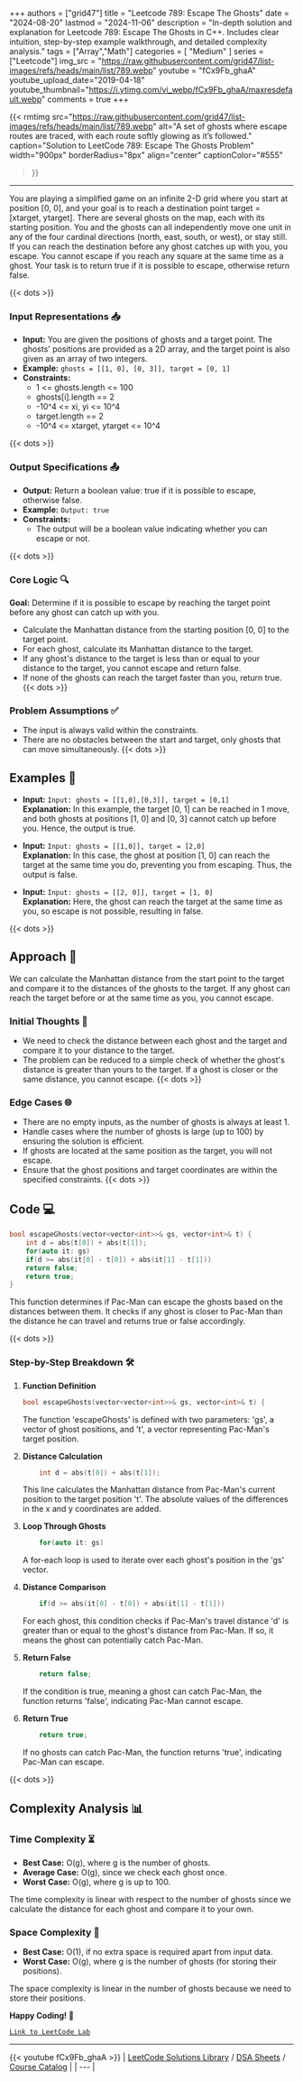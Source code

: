 
+++
authors = ["grid47"]
title = "Leetcode 789: Escape The Ghosts"
date = "2024-08-20"
lastmod = "2024-11-06"
description = "In-depth solution and explanation for Leetcode 789: Escape The Ghosts in C++. Includes clear intuition, step-by-step example walkthrough, and detailed complexity analysis."
tags = ["Array","Math"]
categories = [
    "Medium"
]
series = ["Leetcode"]
img_src = "https://raw.githubusercontent.com/grid47/list-images/refs/heads/main/list/789.webp"
youtube = "fCx9Fb_ghaA"
youtube_upload_date="2019-04-18"
youtube_thumbnail="https://i.ytimg.com/vi_webp/fCx9Fb_ghaA/maxresdefault.webp"
comments = true
+++


{{< rmtimg 
    src="https://raw.githubusercontent.com/grid47/list-images/refs/heads/main/list/789.webp" 
    alt="A set of ghosts where escape routes are traced, with each route softly glowing as it’s followed."
    caption="Solution to LeetCode 789: Escape The Ghosts Problem"
    width="900px"
    borderRadius="8px"
    align="center" 
    captionColor="#555"
>}}
---
You are playing a simplified game on an infinite 2-D grid where you start at position [0, 0], and your goal is to reach a destination point target = [xtarget, ytarget]. There are several ghosts on the map, each with its starting position. You and the ghosts can all independently move one unit in any of the four cardinal directions (north, east, south, or west), or stay still. If you can reach the destination before any ghost catches up with you, you escape. You cannot escape if you reach any square at the same time as a ghost. Your task is to return true if it is possible to escape, otherwise return false.
<!--more-->
{{< dots >}}
### Input Representations 📥
- **Input:** You are given the positions of ghosts and a target point. The ghosts' positions are provided as a 2D array, and the target point is also given as an array of two integers.
- **Example:** `ghosts = [[1, 0], [0, 3]], target = [0, 1]`
- **Constraints:**
	- 1 <= ghosts.length <= 100
	- ghosts[i].length == 2
	- -10^4 <= xi, yi <= 10^4
	- target.length == 2
	- -10^4 <= xtarget, ytarget <= 10^4

{{< dots >}}
### Output Specifications 📤
- **Output:** Return a boolean value: true if it is possible to escape, otherwise false.
- **Example:** `Output: true`
- **Constraints:**
	- The output will be a boolean value indicating whether you can escape or not.

{{< dots >}}
### Core Logic 🔍
**Goal:** Determine if it is possible to escape by reaching the target point before any ghost can catch up with you.

- Calculate the Manhattan distance from the starting position [0, 0] to the target point.
- For each ghost, calculate its Manhattan distance to the target.
- If any ghost's distance to the target is less than or equal to your distance to the target, you cannot escape and return false.
- If none of the ghosts can reach the target faster than you, return true.
{{< dots >}}
### Problem Assumptions ✅
- The input is always valid within the constraints.
- There are no obstacles between the start and target, only ghosts that can move simultaneously.
{{< dots >}}
## Examples 🧩
- **Input:** `Input: ghosts = [[1,0],[0,3]], target = [0,1]`  \
  **Explanation:** In this example, the target [0, 1] can be reached in 1 move, and both ghosts at positions [1, 0] and [0, 3] cannot catch up before you. Hence, the output is true.

- **Input:** `Input: ghosts = [[1,0]], target = [2,0]`  \
  **Explanation:** In this case, the ghost at position [1, 0] can reach the target at the same time you do, preventing you from escaping. Thus, the output is false.

- **Input:** `Input: ghosts = [[2, 0]], target = [1, 0]`  \
  **Explanation:** Here, the ghost can reach the target at the same time as you, so escape is not possible, resulting in false.

{{< dots >}}
## Approach 🚀
We can calculate the Manhattan distance from the start point to the target and compare it to the distances of the ghosts to the target. If any ghost can reach the target before or at the same time as you, you cannot escape.

### Initial Thoughts 💭
- We need to check the distance between each ghost and the target and compare it to your distance to the target.
- The problem can be reduced to a simple check of whether the ghost's distance is greater than yours to the target. If a ghost is closer or the same distance, you cannot escape.
{{< dots >}}
### Edge Cases 🌐
- There are no empty inputs, as the number of ghosts is always at least 1.
- Handle cases where the number of ghosts is large (up to 100) by ensuring the solution is efficient.
- If ghosts are located at the same position as the target, you will not escape.
- Ensure that the ghost positions and target coordinates are within the specified constraints.
{{< dots >}}
## Code 💻
```cpp
bool escapeGhosts(vector<vector<int>>& gs, vector<int>& t) {
    int d = abs(t[0]) + abs(t[1]);
    for(auto it: gs)
    if(d >= abs(it[0] - t[0]) + abs(it[1] - t[1]))
    return false;
    return true;
}
```

This function determines if Pac-Man can escape the ghosts based on the distances between them. It checks if any ghost is closer to Pac-Man than the distance he can travel and returns true or false accordingly.

{{< dots >}}
### Step-by-Step Breakdown 🛠️
1. **Function Definition**
	```cpp
	bool escapeGhosts(vector<vector<int>>& gs, vector<int>& t) {
	```
	The function 'escapeGhosts' is defined with two parameters: 'gs', a vector of ghost positions, and 't', a vector representing Pac-Man's target position.

2. **Distance Calculation**
	```cpp
	    int d = abs(t[0]) + abs(t[1]);
	```
	This line calculates the Manhattan distance from Pac-Man's current position to the target position 't'. The absolute values of the differences in the x and y coordinates are added.

3. **Loop Through Ghosts**
	```cpp
	    for(auto it: gs)
	```
	A for-each loop is used to iterate over each ghost's position in the 'gs' vector.

4. **Distance Comparison**
	```cpp
	    if(d >= abs(it[0] - t[0]) + abs(it[1] - t[1]))
	```
	For each ghost, this condition checks if Pac-Man's travel distance 'd' is greater than or equal to the ghost's distance from Pac-Man. If so, it means the ghost can potentially catch Pac-Man.

5. **Return False**
	```cpp
	    return false;
	```
	If the condition is true, meaning a ghost can catch Pac-Man, the function returns 'false', indicating Pac-Man cannot escape.

6. **Return True**
	```cpp
	    return true;
	```
	If no ghosts can catch Pac-Man, the function returns 'true', indicating Pac-Man can escape.

{{< dots >}}
## Complexity Analysis 📊
### Time Complexity ⏳
- **Best Case:** O(g), where g is the number of ghosts.
- **Average Case:** O(g), since we check each ghost once.
- **Worst Case:** O(g), where g is up to 100.

The time complexity is linear with respect to the number of ghosts since we calculate the distance for each ghost and compare it to your own.

### Space Complexity 💾
- **Best Case:** O(1), if no extra space is required apart from input data.
- **Worst Case:** O(g), where g is the number of ghosts (for storing their positions).

The space complexity is linear in the number of ghosts because we need to store their positions.

**Happy Coding! 🎉**


[`Link to LeetCode Lab`](https://leetcode.com/problems/escape-the-ghosts/description/)

---
{{< youtube fCx9Fb_ghaA >}}
| [LeetCode Solutions Library](https://grid47.xyz/leetcode/) / [DSA Sheets](https://grid47.xyz/sheets/) / [Course Catalog](https://grid47.xyz/courses/) |
| --- |
